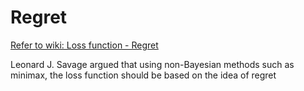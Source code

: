 # Regret

[Refer to wiki: Loss function - Regret](https://www.wikiwand.com/en/Loss_function)

Leonard J. Savage argued that using non-Bayesian methods such as minimax, the loss function should be based on the idea of regret